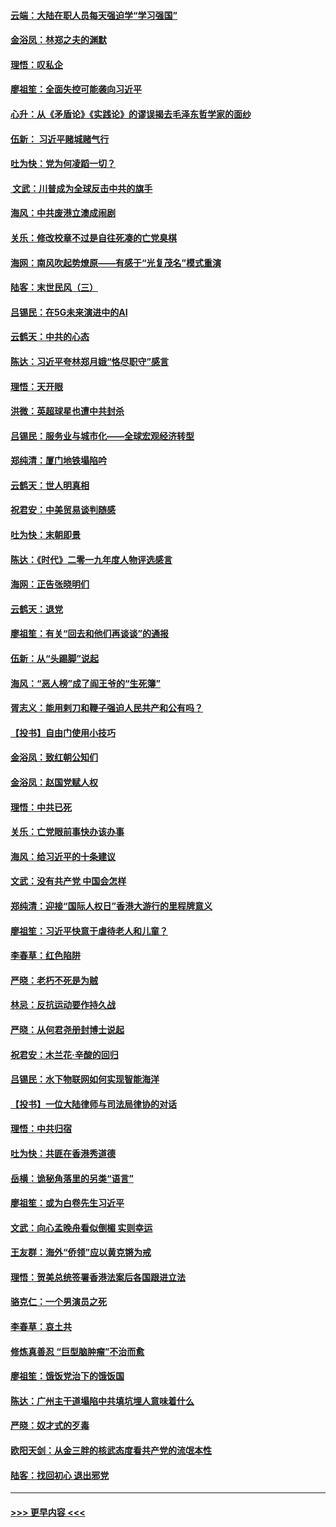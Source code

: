 #### [云端：大陆在职人员每天强迫学“学习强国”](../pages/nsc993/n11738735.md?t=12230355) 
#### [金浴凤：林郑之夫的渊默](../pages/nsc993/n11737735.md?t=12230355) 
#### [理悟：叹私企](../pages/nsc993/n11737715.md?t=12230355) 
#### [廖祖笙：全面失控可能袭向习近平](../pages/nsc993/n11737704.md?t=12230355) 
#### [心升：从《矛盾论》《实践论》的谬误揭去毛泽东哲学家的面纱](../pages/nsc993/n11736962.md?t=12230355) 
#### [伍新： 习近平赌城赌气行](../pages/nsc993/n11736929.md?t=12230355) 
#### [吐为快：党为何凌蹈一切？](../pages/nsc993/n11736915.md?t=12230355) 
#### [ 文武：川普成为全球反击中共的旗手](../pages/nsc993/n11736882.md?t=12230355) 
#### [海风：中共废港立澳成闹剧](../pages/nsc993/n11735857.md?t=12230355) 
#### [关乐：修改校章不过是自往死凑的亡党臭棋](../pages/nsc993/n11735097.md?t=12230355) 
#### [海网：南风吹起势燎原——有感于“光复茂名”模式重演](../pages/nsc993/n11732308.md?t=12230355) 
#### [陆客：末世民风（三）](../pages/nsc993/n11732211.md?t=12230355) 
#### [吕锡民：在5G未来演进中的AI](../pages/nsc993/n11730010.md?t=12230355) 
#### [云鹤天：中共的心态](../pages/nsc993/n11729906.md?t=12230355) 
#### [陈达：习近平夸林郑月娥“恪尽职守”感言](../pages/nsc993/n11729881.md?t=12230355) 
#### [理悟：天开眼](../pages/nsc993/n11729699.md?t=12230355) 
#### [洪微：英超球星也遭中共封杀](../pages/nsc993/n11727243.md?t=12230355) 
#### [吕锡民：服务业与城市化——全球宏观经济转型](../pages/nsc993/n11725845.md?t=12230355) 
#### [郑纯清：厦门地铁塌陷吟](../pages/nsc993/n11725813.md?t=12230355) 
#### [云鹤天：世人明真相](../pages/nsc993/n11725621.md?t=12230355) 
#### [祝君安：中美贸易谈判随感](../pages/nsc993/n11725609.md?t=12230355) 
#### [吐为快：末朝即景](../pages/nsc993/n11723365.md?t=12230355) 
#### [陈达：《时代》二零一九年度人物评选感言](../pages/nsc993/n11723337.md?t=12230355) 
#### [海网：正告张晓明们](../pages/nsc993/n11723228.md?t=12230355) 
#### [云鹤天：退党](../pages/nsc993/n11723056.md?t=12230355) 
#### [廖祖笙：有关“回去和他们再谈谈”的通报](../pages/nsc993/n11722442.md?t=12230355) 
#### [伍新：从“头踢脚”说起](../pages/nsc993/n11722429.md?t=12230355) 
#### [海风：“恶人榜”成了阎王爷的“生死簿”](../pages/nsc993/n11722272.md?t=12230355) 
#### [胥志义：能用剌刀和鞭子强迫人民共产和公有吗？](../pages/nsc993/n11720569.md?t=12230355) 
#### [【投书】自由门使用小技巧](../pages/nsc993/n11720180.md?t=12230355) 
#### [金浴凤：致红朝公知们](../pages/nsc993/n11720563.md?t=12230355) 
#### [金浴凤：赵国党赋人权](../pages/nsc993/n11720533.md?t=12230355) 
#### [理悟：中共已死](../pages/nsc993/n11720233.md?t=12230355) 
#### [关乐：亡党眼前事快办该办事](../pages/nsc993/n11719160.md?t=12230355) 
#### [海风：给习近平的十条建议](../pages/nsc993/n11717616.md?t=12230355) 
#### [文武：没有共产党 中国会怎样](../pages/nsc993/n11717584.md?t=12230355) 
#### [郑纯清：迎接“国际人权日”香港大游行的里程牌意义](../pages/nsc993/n11717417.md?t=12230355) 
#### [廖祖笙：习近平快意于虐待老人和儿童？](../pages/nsc993/n11715313.md?t=12230355) 
#### [李春草：红色陷阱](../pages/nsc993/n11715029.md?t=12230355) 
#### [严晓：老朽不死是为贼](../pages/nsc993/n11712910.md?t=12230355) 
#### [林忌：反抗运动要作持久战](../pages/nsc993/n11712623.md?t=12230355) 
#### [严晓：从何君尧册封博士说起](../pages/nsc993/n11712465.md?t=12230355) 
#### [祝君安：木兰花·辛酸的回归](../pages/nsc993/n11712381.md?t=12230355) 
#### [吕锡民：水下物联网如何实现智能海洋](../pages/nsc993/n11711158.md?t=12230355) 
#### [【投书】一位大陆律师与司法局律协的对话](../pages/nsc993/n11709675.md?t=12230355) 
#### [理悟：中共归宿](../pages/nsc993/n11710059.md?t=12230355) 
#### [吐为快：共匪在香港秀道德](../pages/nsc993/n11709979.md?t=12230355) 
#### [岳横：诡秘角落里的另类“语言”](../pages/nsc993/n11709792.md?t=12230355) 
#### [廖祖笙：或为白卷先生习近平](../pages/nsc993/n11708330.md?t=12230355) 
#### [文武：向心孟晚舟看似倒楣 实则幸运](../pages/nsc993/n11708236.md?t=12230355) 
#### [王友群：海外“侨领”应以黄克锵为戒](../pages/nsc993/n11706176.md?t=12230355) 
#### [理悟：贺美总统签署香港法案后各国跟进立法](../pages/nsc993/n11706853.md?t=12230355) 
#### [骆克仁：一个男演员之死](../pages/nsc993/n11706677.md?t=12230355) 
#### [李春草：哀土共](../pages/nsc993/n11706255.md?t=12230355) 
#### [修炼真善忍 “巨型脑肿瘤”不治而愈](../pages/nsc993/n11705340.md?t=12230355) 
#### [廖祖笙：饿饭党治下的饿饭国](../pages/nsc993/n11705085.md?t=12230355) 
#### [陈达：广州主干道塌陷中共填坑埋人意味着什么](../pages/nsc993/n11705046.md?t=12230355) 
#### [严晓：奴才式的歹毒](../pages/nsc993/n11704826.md?t=12230355) 
#### [欧阳天剑：从金三胖的核武态度看共产党的流氓本性](../pages/nsc993/n11702238.md?t=12230355) 
#### [陆客：找回初心 退出邪党](../pages/nsc993/n11702213.md?t=12230355) 

----
#### [ >>> 更早内容 <<< ](../indexes/nsc993-earlier.md)
